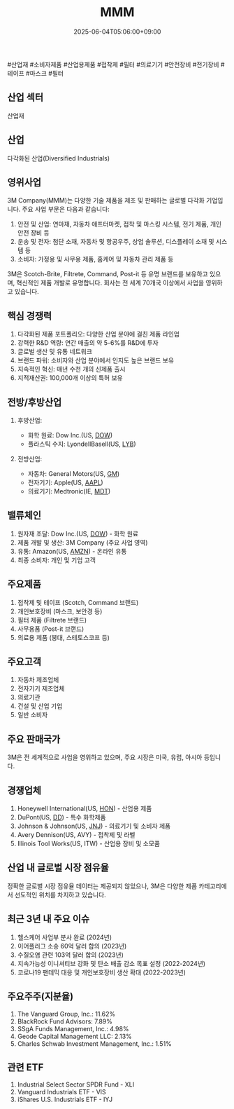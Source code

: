 ﻿---
title: "MMM"
date: 2025-06-04T05:06:00+09:00
lastmod: 2025-06-04T05:06:00+09:00
type: docs
sidebar:
  open: true
weight: 571
---
<div style="display:none">
  <meta property="article:published_time" content="2025-06-03T20:06:00Z" />
  <meta property="article:modified_time" content="2025-06-03T20:06:00Z" />
</div>
#산업재 #소비자제품 #산업용제품 #접착제 #필터 #의료기기 #안전장비 #전기장비 #테이프 #마스크 #필터 

## 산업 섹터

산업재

## 산업

다각화된 산업(Diversified Industrials)

## 영위사업

3M Company(MMM)는 다양한 기술 제품을 제조 및 판매하는 글로벌 다각화 기업입니다. 주요 사업 부문은 다음과 같습니다:

1. 안전 및 산업: 연마재, 자동차 애프터마켓, 접착 및 마스킹 시스템, 전기 제품, 개인 안전 장비 등
2. 운송 및 전자: 첨단 소재, 자동차 및 항공우주, 상업 솔루션, 디스플레이 소재 및 시스템 등
3. 소비자: 가정용 및 사무용 제품, 홈케어 및 자동차 관리 제품 등

3M은 Scotch-Brite, Filtrete, Command, Post-it 등 유명 브랜드를 보유하고 있으며, 혁신적인 제품 개발로 유명합니다. 회사는 전 세계 70개국 이상에서 사업을 영위하고 있습니다.

## 핵심 경쟁력

1. 다각화된 제품 포트폴리오: 다양한 산업 분야에 걸친 제품 라인업
2. 강력한 R&D 역량: 연간 매출의 약 5-6%를 R&D에 투자
3. 글로벌 생산 및 유통 네트워크
4. 브랜드 파워: 소비자와 산업 분야에서 인지도 높은 브랜드 보유
5. 지속적인 혁신: 매년 수천 개의 신제품 출시
6. 지적재산권: 100,000개 이상의 특허 보유

## 전방/후방산업

1. 후방산업:
    
    - 화학 원료: Dow Inc.(US, [DOW](/company-analysis/dow/))
    - 플라스틱 수지: LyondellBasell(US, [LYB](/company-analysis/lyb/))
    
2. 전방산업:
    
    - 자동차: General Motors(US, [GM](/company-analysis/gm/))
    - 전자기기: Apple(US, [AAPL](/company-analysis/aapl/))
    - 의료기기: Medtronic(IE, [MDT](/company-analysis/mdt/))

## 밸류체인

1. 원자재 조달: Dow Inc.(US, [DOW](/company-analysis/dow/)) - 화학 원료
2. 제품 개발 및 생산: 3M Company (주요 사업 영역)
3. 유통: Amazon(US, [AMZN](/company-analysis/amzn/)) - 온라인 유통
4. 최종 소비자: 개인 및 기업 고객

## 주요제품

1. 접착제 및 테이프 (Scotch, Command 브랜드)
2. 개인보호장비 (마스크, 보안경 등)
3. 필터 제품 (Filtrete 브랜드)
4. 사무용품 (Post-it 브랜드)
5. 의료용 제품 (붕대, 스테토스코프 등)

## 주요고객

1. 자동차 제조업체
2. 전자기기 제조업체
3. 의료기관
4. 건설 및 산업 기업
5. 일반 소비자

## 주요 판매국가

3M은 전 세계적으로 사업을 영위하고 있으며, 주요 시장은 미국, 유럽, 아시아 등입니다.

## 경쟁업체

1. Honeywell International(US, [HON](/company-analysis/hon/)) - 산업용 제품
2. DuPont(US, [DD](/company-analysis/dd/)) - 특수 화학제품
3. Johnson & Johnson(US, [JNJ](/company-analysis/jnj/)) - 의료기기 및 소비자 제품
4. Avery Dennison(US, AVY) - 접착제 및 라벨
5. Illinois Tool Works(US, ITW) - 산업용 장비 및 소모품

## 산업 내 글로벌 시장 점유율

정확한 글로벌 시장 점유율 데이터는 제공되지 않았으나, 3M은 다양한 제품 카테고리에서 선도적인 위치를 차지하고 있습니다.

## 최근 3년 내 주요 이슈

1. 헬스케어 사업부 분사 완료 (2024년)
2. 이어플러그 소송 60억 달러 합의 (2023년)
3. 수질오염 관련 103억 달러 합의 (2023년)
4. 지속가능성 이니셔티브 강화 및 탄소 배출 감소 목표 설정 (2022-2024년)
5. 코로나19 팬데믹 대응 및 개인보호장비 생산 확대 (2022-2023년)

## 주요주주(지분율)

1. The Vanguard Group, Inc.: 11.62%
2. BlackRock Fund Advisors: 7.89%
3. SSgA Funds Management, Inc.: 4.98%
4. Geode Capital Management LLC: 2.13%
5. Charles Schwab Investment Management, Inc.: 1.51%

## 관련 ETF

1. Industrial Select Sector SPDR Fund - XLI
2. Vanguard Industrials ETF - VIS
3. iShares U.S. Industrials ETF - IYJ
